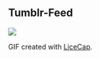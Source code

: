 ## Tumblr-Feed

<img src = "TumblrFeed.gif" />

GIF created with [LiceCap](http://www.cockos.com/licecap/).

